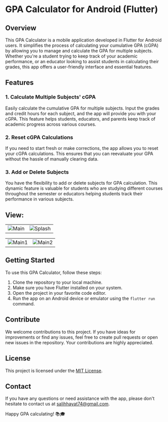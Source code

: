 # GPA Calculator for Android (Flutter)

## Overview 

This GPA Calculator is a mobile application developed in Flutter for Android users. It simplifies the process of calculating your cumulative GPA (cGPA) by allowing you to manage and calculate the GPA for multiple subjects. Whether you're a student trying to keep track of your academic performance, or an educator looking to assist students in calculating their grades, this app offers a user-friendly interface and essential features.

## Features

### 1. Calculate Multiple Subjects' cGPA

Easily calculate the cumulative GPA for multiple subjects. Input the grades and credit hours for each subject, and the app will provide you with your cGPA. This feature helps students, educators, and parents keep track of academic progress across various courses.

### 2. Reset cGPA Calculations

If you need to start fresh or make corrections, the app allows you to reset your cGPA calculations. This ensures that you can reevaluate your GPA without the hassle of manually clearing data.

### 3. Add or Delete Subjects

You have the flexibility to add or delete subjects for GPA calculation. This dynamic feature is valuable for students who are studying different courses throughout the semester or educators helping students track their performance in various subjects.

## View:

<table>
  <tr>
    <td><img src="https://github.com/SalihHayat74/Gpa-Calculator/assets/106287850/0be9b192-8be0-4697-bbea-8f9d647fc523" alt="Main"></td>
    <td><img src="https://github.com/SalihHayat74/Gpa-Calculator/assets/106287850/d9aaf419-4489-42f0-9ee0-3d50851eb7f9" alt="Splash"></td>
  </tr>
</table>
<table>
  <tr>
    <td><img src="https://github.com/SalihHayat74/Gpa-Calculator/assets/106287850/1fa9e070-3447-4e12-9743-356a278747f9" alt="Main1"></td>
    <td><img src="https://github.com/SalihHayat74/Gpa-Calculator/assets/106287850/cfca641d-9c3c-4e30-9150-ae6ca8bf21ad" alt="Main2"></td>
  </tr>
</table>

## Getting Started

To use this GPA Calculator, follow these steps:

1. Clone the repository to your local machine.
2. Make sure you have Flutter installed on your system.
3. Open the project in your favorite code editor.
4. Run the app on an Android device or emulator using the `flutter run` command.

## Contribute

We welcome contributions to this project. If you have ideas for improvements or find any issues, feel free to create pull requests or open new issues in the repository. Your contributions are highly appreciated.

## License

This project is licensed under the [MIT License](LICENSE.md).

## Contact

If you have any questions or need assistance with the app, please don't hesitate to contact us at salihhayat74@gmail.com.

Happy GPA calculating! 📚🎓
